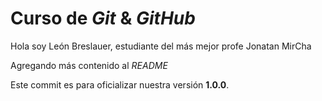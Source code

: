 # Curso de _Git_ & _GitHub_

Hola soy León Breslauer, estudiante del más mejor profe Jonatan MirCha

Agregando más contenido al _README_

Este commit es para oficializar nuestra versión **1.0.0**.